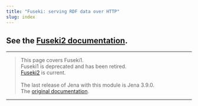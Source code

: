 ```yaml
---
title: "Fuseki: serving RDF data over HTTP"
slug: index
---
```


## See the [Fuseki2 documentation](/documentation/fuseki2/).

----
> This page covers Fuseki1.<br/>
> Fuseki1 is deprecated and has been retired.<br/>
> [Fuseki2](/documentation/fuseki2/) is current.<br/>
> <br/>
> The last release of Jena with this module is Jena 3.9.0.<br/>
> The [original documentation](/documentation/archive/serving_data/fuseki1.html).
----
